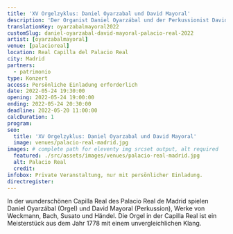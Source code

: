 ```yaml
---
title: 'XV Orgelzyklus: Daniel Oyarzabal und David Mayoral'
description: 'Der Organist Daniel Oyarzábal und der Perkussionist David Mayoral präsentieren Werke von Weckmann, Bach, Susato und Händel.'
translationKey: oyarzabalmayoral2022
customSlug: daniel-oyarzabal-david-mayoral-palacio-real-2022
artist: [oyarzabalmayoral]
venue: [palacioreal]
location: Real Capilla del Palacio Real
city: Madrid
partners:
  - patrimonio
type: Konzert
access: Persönliche Einladung erforderlich
date: 2022-05-24 19:30:00
opening: 2022-05-24 19:00:00
ending: 2022-05-24 20:30:00
deadline: 2022-05-20 11:00:00
calcDuration: 1
program:
seo:
  title: 'XV Orgelzyklus: Daniel Oyarzabal und David Mayoral'
  image: venues/palacio-real-madrid.jpg
images: # complete path for eleventy img srcset output, alt required
  featured: ./src/assets/images/venues/palacio-real-madrid.jpg
  alt: Palacio Real
  credit:
infobox: Private Veranstaltung, nur mit persönlicher Einladung.
directregister:
---
```


In der wunderschönen Capilla Real des Palacio Real de Madrid spielen Daniel Oyarzábal (Orgel) und David Mayoral (Perkussion), Werke von Weckmann, Bach, Susato und Händel. Die Orgel in der Capilla Real ist ein Meisterstück aus dem Jahr 1778 mit einem unvergleichlichen Klang.
